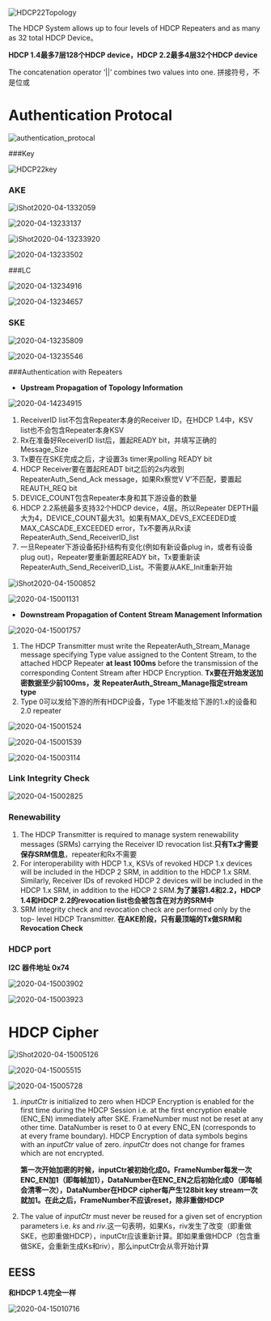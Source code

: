 

![HDCP22Topology](./picture/HDCP22Topology.png)

The HDCP System allows up to four levels of HDCP Repeaters and as many as 32 total HDCP Device。

**HDCP 1.4最多7层128个HDCP device，HDCP 2.2最多4层32个HDCP device**



The concatenation operator ‘||’ combines two values into one. 拼接符号，不是位或



# Authentication Protocal

![authentication_protocal](./picture/authentication_protocal.png)



###Key

![HDCP22key](./picture/HDCP22key.png)



### AKE

![iShot2020-04-1332059](./picture/iShot2020-04-1332059.png)

![2020-04-13233137](./picture/2020-04-13233137.png)

![iShot2020-04-13233920](./picture/iShot2020-04-13233920.png)

![2020-04-13233502](./picture/2020-04-13233502.png)



###LC

![2020-04-13234916](./picture/2020-04-13234916.png)

![2020-04-13234657](./picture/2020-04-13234657.png)



### SKE

![2020-04-13235809](./picture/2020-04-13235809.png)

![2020-04-13235546](./picture/2020-04-13235546.png)



###Authentication with Repeaters

* **Upstream Propagation of Topology Information**

![2020-04-14234915](./picture/2020-04-14234915.png)

1. ReceiverID list不包含Repeater本身的Receiver ID，在HDCP 1.4中，KSV list也不会包含Repeater本身KSV
2. Rx在准备好ReceiverID list后，置起READY bit，并填写正确的Message_Size
3. Tx要在在SKE完成之后，才设置3s timer来polling READY bit
4. HDCP Receiver要在置起READT bit之后的2s内收到RepeaterAuth_Send_Ack message，如果Rx察觉V V’不匹配，要置起REAUTH_REQ bit
5. DEVICE_COUNT包含Repeater本身和其下游设备的数量
6. HDCP 2.2系统最多支持32个HDCP device，4层。所以Repeater DEPTH最大为4，DEVICE_COUNT最大31。如果有MAX_DEVS_EXCEEDED或MAX_CASCADE_EXCEEDED error，Tx不要再从Rx读RepeaterAuth_Send_ReceiverID_list
7. 一旦Repeater下游设备拓扑结构有变化(例如有新设备plug in，或者有设备plug out)，Repeater要重新置起READY bit，Tx要重新读RepeaterAuth_Send_ReceiverID_List。不需要从AKE_Init重新开始

![iShot2020-04-1500852](./picture/iShot2020-04-1500852.png)

![2020-04-15001131](./picture/2020-04-15001131.png)



* **Downstream Propagation of Content Stream Management Information**

![2020-04-15001757](./picture/2020-04-15001757.png)

1. The HDCP Transmitter must write the RepeaterAuth_Stream_Manage message specifying Type
   value assigned to the Content Stream, to the attached HDCP Repeater **at least 100ms** before the
   transmission of the corresponding Content Stream after HDCP Encryption. **Tx要在开始发送加密数据至少前100ms，发 RepeaterAuth_Stream_Manage指定stream type**
2. Type 0可以发给下游的所有HDCP设备，Type 1不能发给下游的1.x的设备和2.0 repeater

![2020-04-15001524](./picture/2020-04-15001524.png)

![2020-04-15001539](./picture/2020-04-15001539.png)

![2020-04-15003114](./picture/2020-04-15003114.png)



### Link Integrity Check

![2020-04-15002825](./picture/2020-04-15002825.png)





### Renewability

1. The HDCP Transmitter is required to manage system renewability messages (SRMs) carrying the
   Receiver ID revocation list.**只有Tx才需要保存SRM信息**，repeater和Rx不需要
2. For interoperability with HDCP 1.x, KSVs of revoked HDCP 1.x devices will be included in the HDCP 2 SRM, in addition to the HDCP 1.x SRM. Similarly, Receiver IDs of revoked HDCP 2 devices will be included in the HDCP 1.x SRM, in addition to the HDCP 2 SRM.**为了兼容1.4和2.2，HDCP 1.4和HDCP 2.2的revocation list也会被包含在对方的SRM中**
3.  SRM integrity check and revocation check are performed only by the top- level HDCP Transmitter. **在AKE阶段，只有最顶端的Tx做SRM和Revocation Check**





### HDCP port

**I2C 器件地址 0x74**

![2020-04-15003902](./picture/2020-04-15003902.png)

![2020-04-15003923](./picture/2020-04-15003923.png)





# HDCP Cipher

![iShot2020-04-15005126](./picture/iShot2020-04-15005126.png)

![2020-04-15005515](./picture/2020-04-15005515.png)



![2020-04-15005728](./picture/2020-04-15005728.png)

1. *inputCtr* is initialized to zero when HDCP Encryption is enabled for the first time during the
   HDCP Session i.e. at the first encryption enable (ENC_EN) immediately after SKE.
   FrameNumber must not be reset at any other time. DataNumber is reset to 0 at every ENC_EN
   (corresponds to at every frame boundary). HDCP Encryption of data symbols begins with an
   *inputCtr* value of zero. *inputCtr* does not change for frames which are not encrypted.

   **第一次开始加密的时候，inputCtr被初始化成0。FrameNumber每发一次ENC_EN加1（即每帧加1），DataNumber在ENC_EN之后初始化成0（即每帧会清零一次），DataNumber在HDCP cipher每产生128bit key stream一次就加1。在此之后，FrameNumber不应该reset，除非重做HDCP**

2. The value of *inputCtr* must never be reused for a given set of encryption parameters i.e. *ks* and *riv*.这一句表明，如果Ks，riv发生了改变（即重做SKE，也即重做HDCP），inputCtr应该重新计算。即如果重做HDCP（包含重做SKE，会重新生成Ks和riv），那么inputCtr会从零开始计算



## EESS

**和HDCP 1.4完全一样**

![2020-04-15010716](./picture/2020-04-15010716.png)

